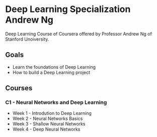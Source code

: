 # Deep Learning Specialization Andrew Ng

 Deep Learning Course of Coursera offered by Professor Andrew Ng of Stanford Unoiversity.

 ## Goals
 *  Learn the foundations of Deep Learning
 *  How to build a Deep Learning project

 ## Courses
 
 ### C1 - Neural Networks and Deep Learning
* Week 1 - Introdution to Deep Learning
* Week 2 - Neural Networks Basics
* Week 3 - Shallow Neural Networks
* Week 4 - Deep Neural Networks 

    
